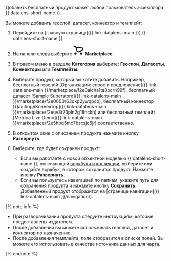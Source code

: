 Добавить бесплатный продукт может любой пользователь экземпляра {{ datalens-short-name }}.

Вы можете добавить геослой, датасет, коннектор и темплейт:

1. Перейдите на [главную страницу]({{ link-datalens-main }}) {{ datalens-short-name }}.
1. На панели слева выберите ![marketplace](../../../_assets/console-icons/shopping-cart.svg) **Marketplace**.
1. В правом меню в разделе **Категория** выберите: **Геослои**, **Датасеты**, **Коннекторы** или **Темплейты**.
1. Выберите продукт, который вы хотите добавить. Например, бесплатный геослой [Организации: спрос и предложение]({{ link-datalens-main }}/marketplace/f2e0alcha1ta8ocrn99f), бесплатный датасет [Sample Superstore]({{ link-datalens-main }}/marketplace/f2e0000r63qkp2ywqpco), бесплатный коннектор [ДашбордКоннектор]({{ link-datalens-main }}/marketplace/f2euv3r73pln2g18nckh) или бесплатный темплейт [Metrica Live Demo]({{ link-datalens-main }}/marketplace/f2e5hpq5mc7bscsjc6jr) соответственно.
1. В открытом окне с описанием продукта нажмите кнопку **Развернуть**.
1. Выберите, где будет сохранен продукт:

   * Если вы работаете с новой объектной моделью {{ datalens-short-name }}, включающей [воркбуки и коллекции](../../../datalens/workbooks-collections/index.md), выберите или создайте воркбук, в котором сохранится продукт. Нажмите кнопку **Развернуть**.
   * Если вы пользуетесь навигацией по папкам, укажите путь для сохранения продукта и нажмите кнопку **Сохранить**. Добавленный продукт отобразится на [странице навигации]({{ link-datalens-main }}/navigation/).

{% note info %}

* При разворачивании продукта следуйте инструкциям, которые предоставлены издателем.
* После добавления вы можете использовать геослой, датасет и коннектор по назначению.
* После добавления темплейта, поле отобразится в списке полей. Вы можете его использовать в качестве источника данных для чарта.

{% endnote %}
